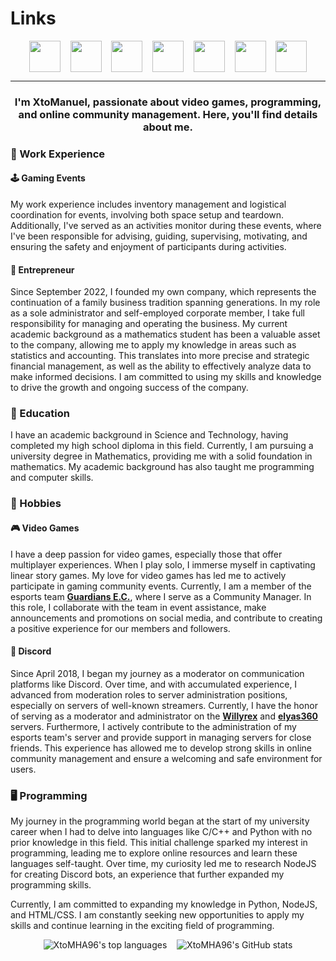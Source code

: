 <!---<div align="right"><a href="https://www.twitch.tv/xtomanuel"><img src="https://cdn2.iconfinder.com/data/icons/custom-ios-14-1/60/Translate-512.png?size=50" alt="" style="vertical-align:middle" height="50"></a></div>--->

# Links

<div align="center"><a href="https://www.twitch.tv/xtomanuel"><img src="https://cdn3.iconfinder.com/data/icons/social-media-pack-12/512/Twitch-512.png?size=50" alt="" style="vertical-align:middle" height="50"></a>&nbsp;&nbsp;&nbsp;&nbsp;<a href="https://www.youtube.com/@XtoManuel_"><img src="https://cdn3.iconfinder.com/data/icons/social-media-pack-12/512/Youtube-512.png?size=50" alt="" style="vertical-align:middle" height="50"></a>&nbsp;&nbsp;&nbsp;&nbsp;<a href="https://x.com/XtoManuel_"><img src="https://cdn2.iconfinder.com/data/icons/threads-by-instagram/24/x-logo-twitter-new-brand-512.png?size=50" alt="" style="vertical-align:middle" height="50"></a>&nbsp;&nbsp;&nbsp;&nbsp;<a href="https://instagram.com/xtomanuel"><img src="https://cdn3.iconfinder.com/data/icons/social-media-pack-12/512/Instagram-512.png?size=50" alt="" style="vertical-align:middle" height="50"></a>&nbsp;&nbsp;&nbsp;&nbsp;<a href="https://facebook.com/XtoManuel"><img src="https://cdn1.iconfinder.com/data/icons/social-media-2285/512/Colored_Facebook3_svg-512.png?size=50" alt="" style="vertical-align:middle" height="50"></a>&nbsp;&nbsp;&nbsp;&nbsp;<a href="https://www.tiktok.com/@xtomanuel"><img src="https://cdn4.iconfinder.com/data/icons/social-media-flat-7/64/Social-media_Tiktok-512.png?size=50" alt="" style="vertical-align:middle" height="50"></a>&nbsp;&nbsp;&nbsp;&nbsp;<a href="https://discord.com/users/331748715050172417"><img src="https://cdn3.iconfinder.com/data/icons/social-network-flat-3/100/Discord-512.png?size=50" alt="" style="vertical-align:middle" height="50"></a></div>

___

<h3 align="center">I'm XtoManuel, passionate about video games, programming, and online community management. Here, you'll find details about me.</h3>

### :briefcase: Work Experience

#### :joystick: Gaming Events

My work experience includes inventory management and logistical coordination for events, involving both space setup and teardown. Additionally, I've served as an activities monitor during these events, where I've been responsible for advising, guiding, supervising, motivating, and ensuring the safety and enjoyment of participants during activities.

#### :office: Entrepreneur

Since September 2022, I founded my own company, which represents the continuation of a family business tradition spanning generations. In my role as a sole administrator and self-employed corporate member, I take full responsibility for managing and operating the business. My current academic background as a mathematics student has been a valuable asset to the company, allowing me to apply my knowledge in areas such as statistics and accounting. This translates into more precise and strategic financial management, as well as the ability to effectively analyze data to make informed decisions. I am committed to using my skills and knowledge to drive the growth and ongoing success of the company.

### :school: Education

I have an academic background in Science and Technology, having completed my high school diploma in this field. Currently, I am pursuing a university degree in Mathematics, providing me with a solid foundation in mathematics. My academic background has also taught me programming and computer skills.

### :game_die: Hobbies

#### :video_game: Video Games

I have a deep passion for video games, especially those that offer multiplayer experiences. When I play solo, I immerse myself in captivating linear story games. My love for video games has led me to actively participate in gaming community events. Currently, I am a member of the esports team **[Guardians E.C.](https://discord.gg/e5c4CfWwdY 'Discord Link')**, where I serve as a Community Manager. In this role, I collaborate with the team in event assistance, make announcements and promotions on social media, and contribute to creating a positive experience for our members and followers.

#### :speech_balloon: Discord

Since April 2018, I began my journey as a moderator on communication platforms like Discord. Over time, and with accumulated experience, I advanced from moderation roles to server administration positions, especially on servers of well-known streamers. Currently, I have the honor of serving as a moderator and administrator on the **[Willyrex](https://discord.gg/willyrex 'Discord Link')** and **[elyas360](https://discord.gg/elyas360 'Discord Link')** servers. Furthermore, I actively contribute to the administration of my esports team's server and provide support in managing servers for close friends. This experience has allowed me to develop strong skills in online community management and ensure a welcoming and safe environment for users.

### :desktop_computer: Programming

My journey in the programming world began at the start of my university career when I had to delve into languages like C/C++ and Python with no prior knowledge in this field. This initial challenge sparked my interest in programming, leading me to explore online resources and learn these languages self-taught. Over time, my curiosity led me to research NodeJS for creating Discord bots, an experience that further expanded my programming skills.

Currently, I am committed to expanding my knowledge in Python, NodeJS, and HTML/CSS. I am constantly seeking new opportunities to apply my skills and continue learning in the exciting field of programming.

<div align="center"><img alt="XtoMHA96's top languages" src="https://github-readme-stats.vercel.app/api/top-langs/?username=XtoMHA96&layout=compact&theme=transparent">&nbsp;&nbsp;&nbsp;&nbsp;<img alt="XtoMHA96's GitHub stats" src="https://github-readme-stats.vercel.app/api?username=XtoMHA96&show_icons=true&theme=transparent"></div>

